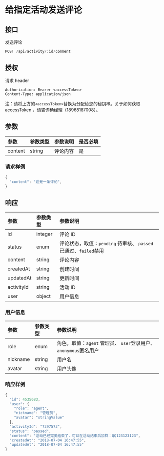 # 给指定活动发送评论

## 接口

发送评论

```javascript
POST /api/activity/:id/comment
```

## 授权

请求 header

```http
Authorization: Bearer <accessToken>
Content-Type: application/json
```

注：请将上方的`<accessToken>`替换为分配给您的秘钥串。关于如何获取 accessToken ，请咨询杨经理（18968187008）。

## 参数

| 参数 | 参数类型 | 参数说明 | 是否必填 |
| :--- | :--- | :--- | :--- |
| content | string | 评论内容 | 是 |

### 请求样例

```javascript
{
  "content": "这是一条评论",
}
```

## 响应

| 参数 | 参数类型 | 参数说明 |
| :--- | :--- | :--- |
| id | integer | 评论 ID |
| status | enum | 评论状态，取值：`pending` 待审核、 `passed`已通过、`failed`禁用 |
| content | string | 评论内容 |
| createdAt | string | 创建时间 |
| updatedAt | string | 更新时间 |
| activityId | string | 活动 ID |
| user | object | 用户信息 |

### 用户信息

| 参数 | 参数类型 | 参数说明 |
| :--- | :--- | :--- |
| role | enum | 角色，取值：`agent` 管理员、 `user`登录用户、`anonymous`匿名用户 |
| nickname | string | 用户名 |
| avatar | string | 用户头像 |

### 响应样例

```javascript
{
  "id": 4535683,
  "user": {
    "role": "agent",
    "nickname": "管理员",
    "avatar": "stringValue"
  },
  "activityId": "7397573",
  "status": "passed",
  "content": "活动已经完美结束了，可以在活动结束后加群：QQ123123123",
  "createdAt": "2018-07-04 16:47:55",
  "updatedAt": "2018-07-04 16:47:55"
}
```

